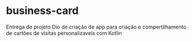 # business-card
 Entrega de projeto Dio de criação de app para criação e compertilhamento de cartões de visitas personalizaveis com Kotlin
